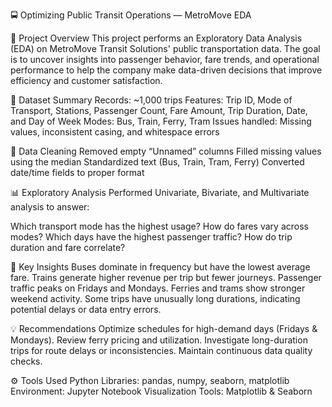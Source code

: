 🚍 Optimizing Public Transit Operations — MetroMove EDA

📘 Project Overview
This project performs an Exploratory Data Analysis (EDA) on MetroMove Transit Solutions' public transportation data.
The goal is to uncover insights into passenger behavior, fare trends, and operational performance to help the company make data-driven decisions that improve efficiency and customer satisfaction.

🧾 Dataset Summary
Records: ~1,000 trips
Features: Trip ID, Mode of Transport, Stations, Passenger Count, Fare Amount, Trip Duration, Date, and Day of Week
Modes: Bus, Train, Ferry, Tram
Issues handled: Missing values, inconsistent casing, and whitespace errors

🧹 Data Cleaning
Removed empty “Unnamed” columns
Filled missing values using the median
Standardized text (Bus, Train, Tram, Ferry)
Converted date/time fields to proper format

📊 Exploratory Analysis
Performed Univariate, Bivariate, and Multivariate analysis to answer:

Which transport mode has the highest usage?
How do fares vary across modes?
Which days have the highest passenger traffic?
How do trip duration and fare correlate?

🧠 Key Insights
Buses dominate in frequency but have the lowest average fare.
Trains generate higher revenue per trip but fewer journeys.
Passenger traffic peaks on Fridays and Mondays.
Ferries and trams show stronger weekend activity.
Some trips have unusually long durations, indicating potential delays or data entry errors.

💡 Recommendations
Optimize schedules for high-demand days (Fridays & Mondays).
Review ferry pricing and utilization.
Investigate long-duration trips for route delays or inconsistencies.
Maintain continuous data quality checks.

⚙️ Tools Used
Python Libraries: pandas, numpy, seaborn, matplotlib
Environment: Jupyter Notebook
Visualization Tools: Matplotlib & Seaborn
